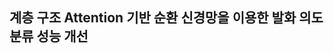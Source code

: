 ## 계층 구조 Attention 기반 순환 신경망을 이용한 발화 의도 분류 성능 개선  




<!--stackedit_data:
eyJoaXN0b3J5IjpbMTc3MDgzMDc0Nl19
-->